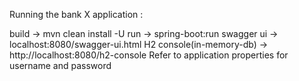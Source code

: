 Running the bank X application : 

build -> mvn clean install -U
run -> spring-boot:run
swagger ui -> localhost:8080/swagger-ui.html
H2 console(in-memory-db) -> http://localhost:8080/h2-console
    Refer to application properties for username and password

